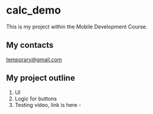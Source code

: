 # calc_demo

This is my project within the Mobile Development Course.

## My contacts

temporary@gmail.com

## My project outline

1. UI
2. Logic for buttons
3. Testing video, link is here - 